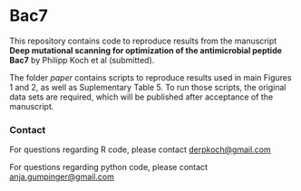 # Bac7

This repository contains code to reproduce results from the manuscript __Deep mutational scanning for optimization of the
antimicrobial peptide Bac7__ by Philipp Koch et al (submitted).

The folder _paper_ contains scripts to reproduce results used in main Figures 1 and 2, as well as Suplementary Table 5. 
To run those scripts, the original data sets are required, which will be published after acceptance of the manuscript.

### Contact
For questions regarding R code, please contact derpkoch@gmail.com

For questions regarding python code, please contact anja.gumpinger@gmail.com
